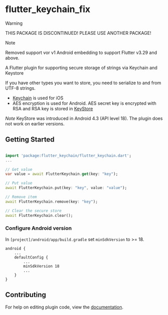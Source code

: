 # flutter_keychain_fix

> [!WARNING]
> THIS PACKAGE IS DISCONTINUED! PLEASE USE ANOTHER PACKAGE!

> [!NOTE]
> Removed support vor v1 Android embedding to support Flutter v3.29 and above.

A Flutter plugin for supporting secure storage of strings via Keychain and Keystore

If you have other types you want to store, you need to serialize to and from UTF-8 strings.

* [Keychain](https://developer.apple.com/library/content/documentation/Security/Conceptual/keychainServConcepts/01introduction/introduction.html#//apple_ref/doc/uid/TP30000897-CH203-TP1) is used for iOS
* AES encryption is used for Android. AES secret key is encrypted with RSA and RSA key is stored in [KeyStore](https://developer.android.com/training/articles/keystore.html)

*Note* KeyStore was introduced in Android 4.3 (API level 18). The plugin does not work on earlier versions.


## Getting Started
```dart

import 'package:flutter_keychain/flutter_keychain.dart';
...

// Get value
var value = await FlutterKeychain.get(key: "key");

// Put value
await FlutterKeychain.put(key: "key", value: "value");

// Remove item
await FlutterKeychain.remove(key: "key");

// Clear the secure store
await FlutterKeychain.clear();

```

### Configure Android version
In `[project]/android/app/build.gradle` set `minSdkVersion` to >= 18.
```
android {
    ...
    defaultConfig {
        ...
        minSdkVersion 18
        ...
    }
}
```

## Contributing

For help on editing plugin code, view the [documentation](https://flutter.io/developing-packages/#edit-plugin-package).
